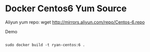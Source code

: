 Docker Centos6 Yum Source
=================


Aliyun yum repo:   wget http://mirrors.aliyun.com/repo/Centos-6.repo


Demo

```

sudo docker build -t ryan-centos:6 .
```
